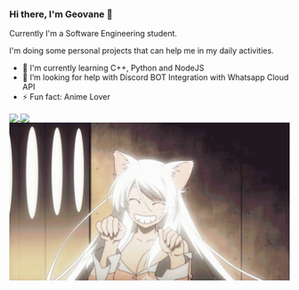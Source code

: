 ### Hi there, I'm Geovane 👋

Currently I'm a Software Engineering student.

I'm doing some personal projects that can help me in my daily activities.

<ul dir="auto">
  <li> 🌱 I'm currently learning C++, Python and NodeJS </li>
  <li> 🤔 I’m looking for help with Discord BOT Integration with Whatsapp Cloud API </li>
  <li> ⚡ Fun fact: Anime Lover </li>
  
</ul>
  

<a href="https://github.com/BlimblimCFT">
  <img align="center" src="https://github-readme-stats.vercel.app/api?username=BlimblimCFT&count_private=true&show_icons=true&theme=maroongold&hide_border=true" />
</a>
<a href="https://github.com/BlimblimCFT">
  <img align="center" src="https://github-readme-stats.vercel.app/api/top-langs/?username=BlimblimCFT&count_private=true&show_icons=true&theme=maroongold&hide_border=true" />
</a>
<div id="header" align="left">
  <img src="https://raw.githubusercontent.com/BlimblimCFT/BlimblimCFT/main/drpbsigmd9b91.gif" width="800" border-radius="50"/>
</div>

<!--
**BlimblimCFT/BlimblimCFT** is a ✨ _special_ ✨ repository because its `README.md` (this file) appears on your GitHub profile.

Here are some ideas to get you started:

- 🔭 I’m currently working on ...
- 🌱 I’m currently learning ...
- 👯 I’m looking to collaborate on ...
- 🤔 I’m looking for help with Discord BOT Integration with Whatsapp Cloud API
- 💬 Ask me about anything
- 📫 How to reach me: galefreitas@gmail.com
- ⚡ Fun fact: ...

[![MasterHead](https://raw.githubusercontent.com/BlimblimCFT/BlimblimCFT/7ef95a7ac21fcb5dd50a6223bce3a713b48171e9/header.png)](github.com/BlimblimCFT)


https://media.giphy.com/media/eSwGh3YK54JKU/giphy.gif



-->
